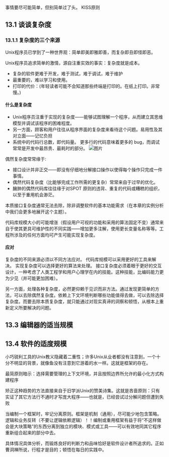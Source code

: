 事情要尽可能简单，但别简单过了头。
KISS原则


## 13.1 谈谈复杂度

### 13.1.1 复杂度的三个来源
Unix程序员已学到了一种世界观：简单即美即雅即善，而复杂即丑即怪即恶。

Unix程序员追求简单的激情，源自注重实效的事实：复杂度就是成本。
- 复杂的软件更难于开发，难于测试，难于调试，难于维护
- 最重要的，难以学习和使用。
- 打印的代价：(年轻读者可能不会知道那些终端是打印的。在纸上打印。非常慢。)

#### 什么是复杂度
- Unix程序员注重于实现的复杂度——能够试图理解一个程序，从而建立其思维模型并调试该程序的困难程度。
- 另一方面，顾客和用户往往从程序界面的复杂度来看待这个问题。易用性及其对立面——记忆负担
- 系统中的代码行总数，即代码量。
更多行的代码意味着更多的 bug，而调试常常是开发中最昂贵、最耗时的部分。
![图片](https://cdn.jsdelivr.net/gh/matyle/tupic/img/20220824073851.png)

偶然复杂度常常缘于:
- 接口设计并非正交——即没有仔细地分解接口操作以使得每个操作只完成一件事情。
- 偶然代码复杂度（比能够完成工作所需的更复杂）常常来自于过早的优化。
- 臃肿的偶然代码库往往缘于对SPOT 原则的违背、重复的代码或糟糕的组织，以至于重用机会渺茫。

本质接口复杂度通常无法去除，除非调整软件的基本功能需求（在本章的实例分析中我们会更多地展开这个主题）。

代码库规模大小的可能增涨（假设用户可视的功能和采用的算法固定不变）通常来自于使其更具可维护性的不同实践——增加更多注解，使用更长变量名称等等。工程所涉及的任何方面均可产生可能实现复杂度。

#### 应对
复杂度的不同来源必须以不同方法应对。
代码库规模可以采用更好的工具来解决。
实现复杂度可以选择更好的算法来处理。
接口复杂度必须着眼于更好的交互设计，一种考虑了人类工程学和用户心理学在内的技能。这种技能，比编码能力更为少见（并可能更加困难）。

另一方面，处理各种复杂度，必然更仰赖于见识而非方法。通过发现更简单的方法，可以去除偶然复杂度。依赖上下文环境判断哪些功能值得去做，可以去除选择复杂度。而要去除本质复杂度，就只能通过对现实真谛的洞察和顿悟，从根本上重新定义所要解决的问题。

## 13.3 编辑器的适当规模
## 13.4 软件的适度规模
小巧锐利工具的Unix教义隐藏着二重性；许多Unix从业者都没有注意到，一个十分不明显的背景，就像鱼没有注意到它游着的水一样。这就是框架的存在。



最简原则暗示：选择需要管理的上下文环境，并且按照边界所允许的最小化方式构建程序

矫正这种趋势的方法直接来自于旧学派Unix的赞美诗集。这就是吝啬原则：只有实证了其它方法行不通时才写庞大程序——也就是，已经尝试过分解问题但遭到失败

当编制一个框架时，牢记分离原则。框架是机制（通用），尽可能少地包含策略。
逻辑和业务反转（不要让逻辑依赖逻辑）！！编制或重用框架有益于将“不这样做会是大块策略”的东西分离到独立的模块、模式或工具——可以有效地同其它程序重新组合起来的部分中去。


具体情况具体分析，而锻炼良好的判断力和品味恰好是软件设计者所追求的。正如曹洞禅所说，行程才是目的；顿悟在每日的实践中。